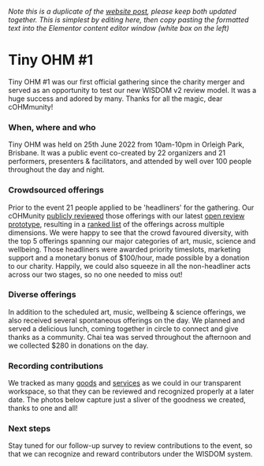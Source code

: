 _Note this is a duplicate of the [website post](https://openheartmind.org/tiny-ohm-1), please keep both updated together. This is simplest by editing here, then copy pasting the formatted text into the Elementor content editor window (white box on the left)_

# Tiny OHM #1
Tiny OHM #1 was our first official gathering since the charity merger and served as an opportunity to test our new WISDOM v2 review model. It was a huge success and adored by many. Thanks for all the magic, dear cOHMmunity!

### When, where and who
Tiny OHM was held on 25th June 2022 from 10am-10pm in Orleigh Park, Brisbane. It was a public event co-created by 22 organizers and 21 performers, presenters & facilitators, and attended by well over 100 people throughout the day and night.

### Crowdsourced offerings
Prior to the event 21 people applied to be 'headliners' for the gathering. Our cOHMunity [publicly reviewed](https://docs.google.com/spreadsheets/d/1pQZDUxfWp-bcdKmXRrk9xqruLK9EkOj3TJ03FbdaIDM/edit?usp=sharing) those offerings with our latest [open review prototype](https://github.com/openheartmind/WISDOM/blob/main/reports/WISDOM_v2.md), resulting in a [ranked list](https://docs.google.com/spreadsheets/d/1UBonYNYcRWKW1PDkZH619Lo8JXC3QqYqPpKx5MDpAyI/edit?usp=sharing) of the offerings across multiple dimensions. We were happy to see that the crowd favoured diversity, with the top 5 offerings spanning our major categories of art, music, science and wellbeing. Those headliners were awarded priority timeslots, marketing support and a monetary bonus of $100/hour, made possible by a donation to our charity. Happily, we could also squeeze in all the non-headliner acts across our two stages, so no one needed to miss out! 

### Diverse offerings
In addition to the scheduled art, music, wellbeing & science offerings, we also received several spontaneous offerings on the day. We planned and served a delicious lunch, coming together in circle to connect and give thanks as a community. Chai tea was served throughout the afternoon and we collected $280 in donations on the day.

### Recording contributions
We tracked as many [goods](https://sharing.clickup.com/36615879/l/h/6-186768116-1/a17adeecbd7f869) and [services](https://sharing.clickup.com/36615879/l/h/6-180893388-1/eb08a0b5910c2d6) as we could in our transparent workspace, so that they can be reviewed and recognized properly at a later date. The photos below capture just a sliver of the goodness we created, thanks to one and all!

### Next steps
Stay tuned for our follow-up survey to review contributions to the event, so that we can recognize and reward contributors under the WISDOM system.

